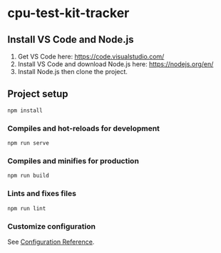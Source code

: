 # cpu-test-kit-tracker

## Install VS Code and Node.js
1. Get VS Code here: https://code.visualstudio.com/
2. Install VS Code and download Node.js here: https://nodejs.org/en/
3. Install Node.js then clone the project.

## Project setup
```
npm install
```

### Compiles and hot-reloads for development
```
npm run serve
```

### Compiles and minifies for production
```
npm run build
```

### Lints and fixes files
```
npm run lint
```

### Customize configuration
See [Configuration Reference](https://cli.vuejs.org/config/).
